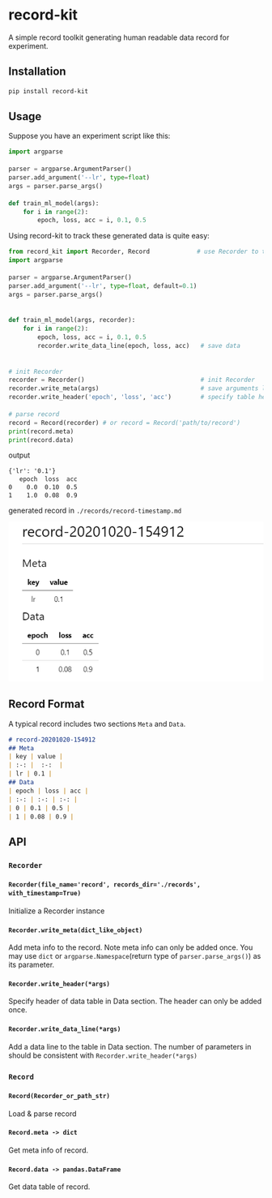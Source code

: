 # record-kit
A simple record toolkit generating human readable data record for experiment.

##  Installation
```bash
pip install record-kit
```

## Usage
Suppose you have an experiment script like this:
```python
import argparse

parser = argparse.ArgumentParser()
parser.add_argument('--lr', type=float)
args = parser.parse_args()

def train_ml_model(args):
    for i in range(2):
        epoch, loss, acc = i, 0.1, 0.5
```
Using record-kit to track these generated data is quite easy:
```python
from record_kit import Recorder, Record             # use Recorder to track experiment data
import argparse

parser = argparse.ArgumentParser()
parser.add_argument('--lr', type=float, default=0.1)
args = parser.parse_args()


def train_ml_model(args, recorder):
    for i in range(2):
        epoch, loss, acc = i, 0.1, 0.5
        recorder.write_data_line(epoch, loss, acc)   # save data


# init Recorder
recorder = Recorder()                                # init Recorder
recorder.write_meta(args)                            # save arguments like hyperparameters
recorder.write_header('epoch', 'loss', 'acc')        # specify table header

# parse record
record = Record(recorder) # or record = Record('path/to/record')
print(record.meta)
print(record.data)
```
output
```bahs
{'lr': '0.1'}
   epoch  loss  acc
0    0.0  0.10  0.5
1    1.0  0.08  0.9
```

generated record in `./records/record-timestamp.md`

![record_example](https://github.com/actcwlf/record-kit/blob/main/docs/record.png)
## Record Format
A typical record includes two sections `Meta` and `Data`.
```markdown
# record-20201020-154912
## Meta
| key | value |
| :-: |  :-:  |
| lr | 0.1 |
## Data
| epoch | loss | acc |
| :-: | :-: | :-: |
| 0 | 0.1 | 0.5 |
| 1 | 0.08 | 0.9 |
```
## API
### `Recorder`
#### `Recorder(file_name='record', records_dir='./records', with_timestamp=True)`
Initialize a Recorder instance

#### `Recorder.write_meta(dict_like_object)`
Add meta info to the record. Note meta info can only be added once. 
You may use `dict` or `argparse.Namespace`(return type of `parser.parse_args()`) as its parameter.

#### `Recorder.write_header(*args)`
Specify header of data table in Data section. The header can only be added once. 

#### `Recorder.write_data_line(*args)`
Add a data line to the table in Data section.
The number of parameters in should be consistent with `Recorder.write_header(*args)`

### `Record`
#### `Record(Recorder_or_path_str)`
Load & parse record

#### `Record.meta -> dict`
Get meta info of record.

#### `Record.data -> pandas.DataFrame`
Get data table of record.

